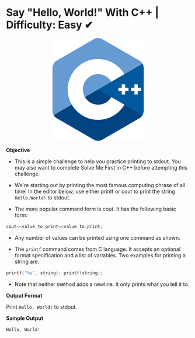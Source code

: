 # Say "Hello, World!" With C++ | Difficulty: Easy ✔

<div align="center">
  <img src="/img/C++mini.png">
</div>

**Objective**

- This is a simple challenge to help you practice printing to stdout. You may also want to complete Solve Me First in C++ before attempting this challenge.

- We're starting out by printing the most famous computing phrase of all time! In the editor below, use either printf or cout to print the string `Hello,World!` to stdout.

- The more popular command form is cout. It has the following basic form:

```C++
cout<<value_to_print<<value_to_print;
```

- Any number of values can be printed using one command as shown.

- The `printf` command comes from C language. It accepts an optional format specification and a list of variables. Two examples for printing a string are:

```C++
printf("%s", string); printf(string);
```

- Note that neither method adds a newline. It only prints what you tell it to.

**Output Format**

Print `Hello, World!` to stdout.

**Sample Output**

```C++
Hello, World!
```
